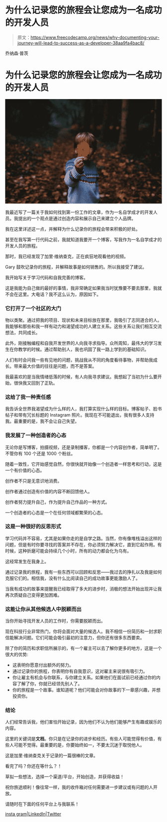 # 为什么记录您的旅程会让您成为一名成功的开发人员

> 原文：<https://www.freecodecamp.org/news/why-documenting-your-journey-will-lead-to-success-as-a-developer-38aa9fa4bac8/>

乔纳森·普茨

# 为什么记录您的旅程会让您成为一名成功的开发人员

![1*3G7c5TROtnSd12M9dgtBvw](img/91323ba95e37f30db9ced8c0434a7447.png)

我最近写了一篇关于我如何找到第一份工作的文章，作为一名自学成才的开发人员。我提出的一个观点是通过创造内容和展示自己来建立个人品牌。

我在这里详述这一点，并解释为什么记录你的旅程会带来积极的好处。

甚至在我写第一行代码之前，我就知道我要开一个博客，写我作为一名自学成才的开发人员的旅程。

那时，我已经发现了加里·维纳查克，正在疯狂地观看他的视频。

Gary 鼓吹记录你的旅程，并解释故事是如何销售的。所以我接受了建议。

我开始写关于学习代码和自我完善的博客。

这是我能为自己做的最好的事情，我非常确定如果我当时犹豫要不要去那里，我就不会在这里。大电话？我不这么认为，原因如下。

### 它打开了一个社区的大门

物以类聚。通过把我的项目、现状和未来目标放在那里，我吸引了志同道合的人。我能够和那些和我一样有动力和渴望成功的人建立关系。这些关系让我们相互交流想法，共同成长。

此外，刚接触编程和自我开发世界的人向我寻求指导。众所周知，最伟大的学习发生在你教学的时候。通过帮助别人，我也巩固了我一路上学到的基础知识。

人们有时会问我一些有见地的问题，挑战我从不同的角度看待事物，并帮助我成长。带来最大价值的往往是问题，而不是答案。

我最喜欢的是当我情绪低落的时候，有人向我寻求建议。我想起了当初为什么要开始，很快我又回到了正轨。

### 这给了我一种责任感

我告诉全世界我渴望成为什么样的人，我打算实现什么样的目标。博客帖子、脸书帖子和带有冗长标题的 Instagram 照片。我现在不可能退出，我有很多人支持我。最重要的是，我不会让自己失望。

### 我发展了一种创造者的心态

无论你是写博客，拍摄视频，还是录制播客，你都是一个内容创作者，简单明了。不管你有 100 个还是 1000 个粉丝。

随着一致性，它开始感觉自然，你很快就开始像一个创造者一样思考和行动，这是一个有价值的心态。

创作者不只是无意识地消费。

创作者通过创造有价值的内容不断回馈他人。

创作者努力提升自己，作为提升自己作品的一种方式。

一个创造者的心态是一个在任何领域都繁荣的心态。

### 这是一种很好的反思形式

学习代码并不容易，尤其是如果你走的是自学之路。当然，你有像堆栈溢出这样的问题，但是有时你要寻找的答案并不存在，你必须努力解决它，直到它起作用。有时候，这种折磨可能会持续几个小时，所有的动力都会化为乌有。

这经常发生在我身上。

通过记录我的旅程，我有一些东西可以回顾和反思——我过去的挣扎以及我是如何克服它们的。相信我，没有什么比阅读自己的成功故事更能激励人了。

当我有成功的故事来提醒我已经取得了多大的进步时，消极的想法开始出现并让我再次质疑自己变得更加困难。

### 这能让你从其他候选人中脱颖而出

当你开始寻找开发人员的工作时，你需要脱颖而出。

现在科技行业非常热门，你将会面对大量的候选人。我不相信一份简历和一封求职信能解决问题。它们可能会吸引最初的注意力，但你还有很多东西要卖。

除了你的简历和求职信所展示的，有一个雇主可以去了解你更多的地方，这是一个很大的优势:

*   这表明你愿意付出额外的努力。
*   通过记录你的旅程，你表明你有自我意识，这对雇主来说很有吸引力。
*   你让雇主有机会与你联系，与你建立关系。如果他们在面试前已经通过你的内容了解了你，你就已经领先别人了。
*   你的旅程是一个故事。谁知道呢？他们可能会对你故事的下一章感兴趣，并想投资你。

### 结论

人们经常告诉我，他们害怕开始记录，因为他们不认为他们能够产生有趣或娱乐的内容。

这里的关键词是**文档**。你只是在记录你的进步和经历。有些人可能觉得有价值，有些人可能不觉得。最重要的是，你要始终如一，不要太沉迷于取悦他人。

这是加里·维纳查克关于记录的一篇很棒的文章。

看完了吗？你还在等什么？！

草拟一些想法，选择一个渠道/平台，开始创造，并获得收益！

祝你旅途顺利！像往常一样，我的收件箱对任何需要进一步建议或有问题的人开放。

请随时在下面的任何平台上与我联系！

[insta gram](https://www.instagram.com/jonathanpucc/)|[LinkedIn](https://www.linkedin.com/in/jonathan-puc-549531b3/)|[Twitter](https://twitter.com/jonathanpuc7)